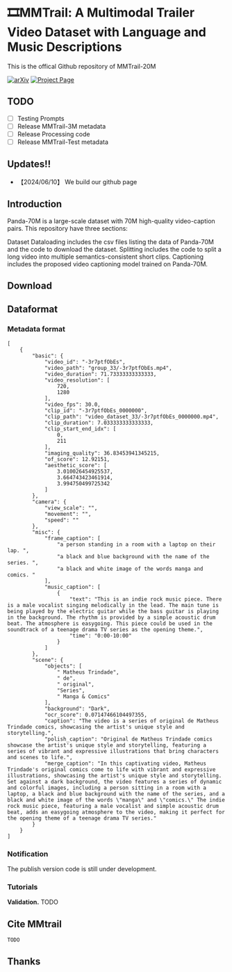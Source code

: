 # 🎞MMTrail: A Multimodal Trailer Video Dataset with Language and Music Descriptions

This is the offical Github repository of MMTrail-20M

[![arXiv](https://img.shields.io/badge/arXiv-2311.17963-b31b1b.svg)](https://github.com/litwellchi/MMTrail)
[![Project Page](https://img.shields.io/badge/Project-Website-green)](https://github.com/litwellchi/MMTrail)

## TODO
- [ ] Testing Prompts
- [ ] Release MMTrail-3M metadata
- [ ] Release Processing code
- [ ] Release MMTrail-Test metadata

## Updates!!
* 【2024/06/10】 We build our github page

## Introduction
Panda-70M is a large-scale dataset with 70M high-quality video-caption pairs. This repository have three sections:

Dataset Dataloading includes the csv files listing the data of Panda-70M and the code to download the dataset.
Splitting includes the code to split a long video into multiple semantics-consistent short clips.
Captioning includes the proposed video captioning model trained on Panda-70M.

## Download

## Dataformat

### Metadata format
```
[
    {
        "basic": {
            "video_id": "-3r7ptfObEs",
            "video_path": "group_33/-3r7ptfObEs.mp4",
            "video_duration": 71.73333333333333,
            "video_resolution": [
                720,
                1280
            ],
            "video_fps": 30.0,
            "clip_id": "-3r7ptfObEs_0000000",
            "clip_path": "video_dataset_33/-3r7ptfObEs_0000000.mp4",
            "clip_duration": 7.033333333333333,
            "clip_start_end_idx": [
                0,
                211
            ],
            "imaging_quality": 36.83453941345215,
            "of_score": 12.92151,
            "aesthetic_score": [
                3.010026454925537,
                3.664743423461914,
                3.994750499725342
            ]
        },
        "camera": {
            "view_scale": "",
            "movement": "",
            "speed": ""
        },
        "misc": {
            "frame_caption": [
                "a person standing in a room with a laptop on their lap. ",
                "a black and blue background with the name of the series. ",
                "a black and white image of the words manga and comics. "
            ],
            "music_caption": [
                {
                    "text": "This is an indie rock music piece. There is a male vocalist singing melodically in the lead. The main tune is being played by the electric guitar while the bass guitar is playing in the background. The rhythm is provided by a simple acoustic drum beat. The atmosphere is easygoing. This piece could be used in the soundtrack of a teenage drama TV series as the opening theme.",
                    "time": "0:00-10:00"
                }
            ]
        },
        "scene": {
            "objects": [
                " Matheus Trindade",
                " de",
                " original",
                "Series",
                " Manga & Comics"
            ],
            "background": "Dark",
            "ocr_score": 0.07147466104497355,
            "caption": "The video is a series of original de Matheus Trindade comics, showcasing the artist's unique style and storytelling.",
            "polish_caption": "Original de Matheus Trindade comics showcase the artist's unique style and storytelling, featuring a series of vibrant and expressive illustrations that bring characters and scenes to life.",
            "merge_caption": "In this captivating video, Matheus Trindade's original comics come to life with vibrant and expressive illustrations, showcasing the artist's unique style and storytelling. Set against a dark background, the video features a series of dynamic and colorful images, including a person sitting in a room with a laptop, a black and blue background with the name of the series, and a black and white image of the words \"manga\" and \"comics.\" The indie rock music piece, featuring a male vocalist and simple acoustic drum beat, adds an easygoing atmosphere to the video, making it perfect for the opening theme of a teenage drama TV series."
        }
    }
]
```


### Notification
The publish version code is still under development. 
### Tutorials
**Validation.**
TODO

## Cite MMtrail
```
TODO
```
## Thanks


```latex
```
